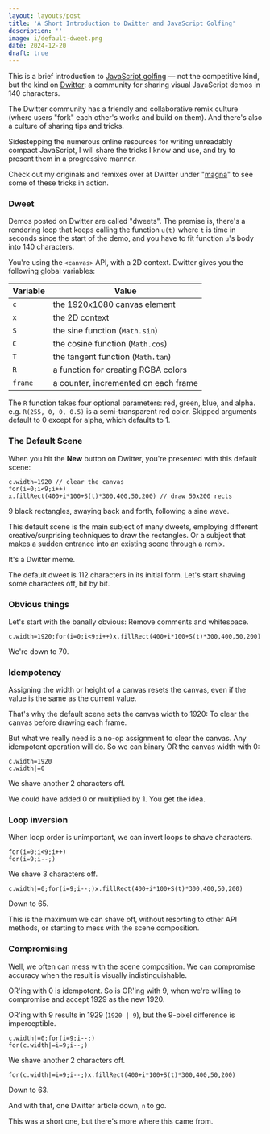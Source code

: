 ```yaml
---
layout: layouts/post
title: 'A Short Introduction to Dwitter and JavaScript Golfing'
description: ''
image: i/default-dweet.png
date: 2024-12-20
draft: true
---
```


<script>
function tailDebounce(fn, delay) {
  let timer;

  return function (...args) {
    clearTimeout(timer);
    timer = setTimeout(() => fn.apply(this, args), delay);
  };
}

function clamp(v, min, max) {
  return Math.min(Math.max(v, min), max);
}

const visibilityCallbacks = new WeakMap();

const visibilityObserver = new IntersectionObserver((entries) => {
  for (const entry of entries) {
    entry.target.setAttribute('data-in-viewport', entry.isIntersecting);
    visibilityCallbacks.get(entry.target)?.(entry.isIntersecting);
  }
}, {
  threshold: 0.75,
});

const resizeCallbacks = new WeakMap();

const resizeObserver = new ResizeObserver((entries) => {
  for (const entry of entries) {
    if (entry.contentRect) {
      resizeCallbacks.get(entry.target)?.();
    }
  }
});

function render(idOrNode, {init, draw, resize = true}) {
  const canvas = typeof id === 'string'
    ? document.querySelector(`#${idOrNode}`)
    : idOrNode;
  const ctx = canvas.getContext("2d");
  const state = {};
  let visible = false;
  let rafId = null;

  function initOnRaf() {
    requestAnimationFrame(() => init.call(state, canvas, ctx));
  }

  function raf(draw) {
    rafId = requestAnimationFrame((t) => {
      raf(draw);
      try {
        draw.call(state, ctx, t);
      } catch (error) {
        console.error('Error on draw', error);
        cancelAnimationFrame(rafId);
      }
    });
  }

  if (init) {
    initOnRaf();
  }

  if (draw) {
    visibilityCallbacks.set(canvas, (newVisible) => {
      if (newVisible) {
        if (!visible) {
          raf(draw);
        }
      } else {
        if (visible && rafId) {
          cancelAnimationFrame(rafId);
          rafId = null;
        }
      }

      visible = newVisible;
    });

    visibilityObserver.observe(canvas);
  }

  if (resize && init) {
    const debouncedInitOnRaf = tailDebounce(initOnRaf, 100);

    resizeCallbacks.set(canvas, debouncedInitOnRaf);
    resizeObserver.observe(canvas);
  }
}

function dweetRenderer(src) {
  const u = new Function('t', src);

  const wrapped = new Function('state', 'time', `
    with (state) {
      (${u})(time);
    }
  `);

  const minFrameTimeMs = 1000 / 60
  let lastRenderTime = null;

  return {
    init(canvas, ctx) {
      canvas.width = 1920;
      canvas.height = 1080;

      Object.assign(this, {
        frame: 0,
        c: canvas,
        x: ctx,
        S: Math.sin,
        C: Math.cos,
        T: Math.tan,
        R: (r,g,b,a) => {
          a = a === undefined ? 1 : a;
          return 'rgba(' + (r | 0) + ',' + (g | 0) + ',' + (b | 0) + ',' + a + ')';
        },
      });
    },
    draw(ctx, t) {
      const now = performance.now();

      if (lastRenderTime === null) {
        lastRenderTime = now - minFrameTimeMs;
      } else {
        const elapsedTime = now - lastRenderTime;

        if (elapsedTime >= minFrameTimeMs) {
          lastRenderTime = now;

          let time = this.frame / 60;

          if (time * 60 | 0 == this.frame - 1) {
            time += 0.000001;
          }

          this.frame++;

          wrapped(this, time);
        }
      }
    },
    resize: false,
  }
}
</script>

<script>
window.addEventListener('DOMContentLoaded', () => {
  const lengthTemplate = document.querySelector('#dweet-length-template');
  const playerTemplate = document.querySelector('#dweet-player-template');
  const dweets = document.querySelectorAll('.dweet');

  dweets.forEach((dweet) => {
    const src = dweet.querySelector('code').textContent.trim();
    const length = lengthTemplate.querySelector('div').cloneNode(true);

    length.querySelector('span').innerText = src.length;

    dweet.appendChild(length);

    if (dweet.classList.contains('play')) {
      const player = playerTemplate.querySelector('p').cloneNode(true);
      const canvas = player.querySelector('canvas');

      dweet.parentNode.insertBefore(player, dweet.nextSibling);

      render(canvas, dweetRenderer(src));
    }
  });
});
</script>

<div id="dweet-length-template" style="display: none">
  <div class="length"><span></span>/140</div>
</div>

<div id="dweet-player-template" style="display: none">
  <p class="canvas-container">
    <span class="canvas-subcontainer">
      <canvas class="fit white"></canvas>
    </span>
  </p>
</div>

This is a brief introduction to [JavaScript golfing][1] &mdash; not the competitive
kind, but the kind on [Dwitter][2]: a community for sharing visual JavaScript
demos in 140 characters.

The Dwitter community has a friendly and collaborative remix culture (where
users "fork" each other's works and build on them). And there's also a culture
of sharing tips and tricks.

Sidestepping the numerous online resources for writing unreadably compact
JavaScript, I will share the tricks I know and use, and try to present them in
a progressive manner.

<p class="meta">Check out my originals and remixes
over at Dwitter under "<a href="https://www.dwitter.net/u/magna/top">magna</a>" to see some of these tricks in action.</p>

[1]: https://en.wikipedia.org/wiki/Code_golf
[2]: https://www.dwitter.net/

### Dweet

Demos posted on Dwitter are called "dweets". The premise is, there's a rendering
loop that keeps calling the function `u(t)` where `t` is time in seconds since
the start of the demo, and you have to fit function `u`'s body into 140
characters.

You're using the `<canvas>` API, with a 2D context. Dwitter gives you the
following global variables:

| Variable | Value                                |
| -------- | ------------------------------------ |
| `c`      | the 1920x1080 canvas element         |
| `x`      | the 2D context                       |
| `S`      | the sine function (`Math.sin`)       |
| `C`      | the cosine function (`Math.cos`)     |
| `T`      | the tangent function (`Math.tan`)    |
| `R`      | a function for creating RGBA colors  |
| `frame`  | a counter, incremented on each frame |

The `R` function takes four optional parameters: red, green, blue, and alpha. e.g. `R(255, 0, 0, 0.5)` is a semi-transparent red color. Skipped arguments default to 0 except for alpha, which defaults to 1.

### The Default Scene

When you hit the **New** button on Dwitter, you're presented with this default
scene:

<pre class="dweet play"><code class="language-js">c.width=1920 // clear the canvas
for(i=0;i<9;i++)
x.fillRect(400+i*100+S(t)*300,400,50,200) // draw 50x200 rects
</code></pre>

9 black rectangles, swaying back and forth, following a sine wave.

This default scene is the main subject of many dweets, employing different
creative/surprising techniques to draw the rectangles. Or a subject that makes
a sudden entrance into an existing scene through a remix.

It's a Dwitter meme.

The default dweet is 112 characters in its initial form. Let's start shaving
some characters off, bit by bit.

### Obvious things

Let's start with the banally obvious: Remove comments and whitespace.

<pre class="dweet"><code class="language-js">c.width=1920;for(i=0;i<9;i++)x.fillRect(400+i*100+S(t)*300,400,50,200)
</code></pre>

We're down to 70.

### Idempotency

Assigning the width or height of a canvas resets the canvas, even if the value
is the same as the current value.

That's why the default scene sets the canvas width to 1920: To clear the canvas
before drawing each frame.

But what we really need is a no-op assignment to clear the canvas. Any
idempotent operation will do. So we can binary OR the canvas width with 0:

<pre><code>c.width=19<span class="remove">20</span>
c.width|=0
</code></pre>

We shave another 2 characters off.

We could have added 0 or multiplied by 1. You get the idea.

### Loop inversion

When loop order is unimportant, we can invert loops to shave characters.

<pre><code>for(i=0;i<9;i<span class="remove">++)</span>
for(i=9;i--;)
</code></pre>

We shave 3 characters off.

<pre class="dweet"><code class="language-js">c.width|=0;for(i=9;i--;)x.fillRect(400+i*100+S(t)*300,400,50,200)
</code></pre>

Down to 65.

This is the maximum we can shave off, without resorting to other API methods, or
starting to mess with the scene composition.

### Compromising

Well, we often can mess with the scene composition. We can compromise accuracy
when the result is visually indistinguishable.

OR'ing with 0 is idempotent. So is OR'ing with 9, when we're willing to
compromise and accept 1929 as the new 1920.

OR'ing with 9 results in 1929 (`1920 | 9`), but the 9-pixel difference is imperceptible.

<pre><code>c.width|=0;for(i=9;i--<span class="remove">;)</span>
for(c.width|=i=9;i--;)
</code></pre>

We shave another 2 characters off.

<pre class="dweet play"><code class="language-js">for(c.width|=i=9;i--;)x.fillRect(400+i*100+S(t)*300,400,50,200)
</code></pre>

Down to 63.

And with that, one Dwitter article down, `n` to go.

<p class="meta">This was a short one, but there's more where this came from.
</p>
